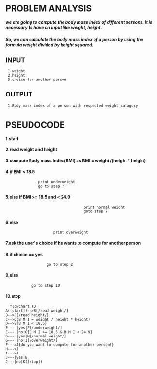  # PROBLEM ANALYSIS
 ##### we are going to compute the body mass index of different persons. It is necessary to have an input like weight, height.
 ##### So, we can calculate the body mass index of a person by using the formula weight divided by height squared.
 ## INPUT
     1.weight
     2.height
     3.choice for another person
 ## OUTPUT
     1.Body mass index of a person with respected weight catagory


 # PSEUDOCODE
   #### 1.start
   #### 2.read weight and height
   #### 3.compute Body mass index(BMI) as BMI = weight /(height * height)
   #### 4.if BMI < 18.5
                   print underweight
                   go to step 7
   #### 5.else if BMI >= 18.5 and < 24.9
                                        print normal weight
                                        goto step 7
   #### 6.else
                          print overweight
   #### 7.ask the user's choice if he wants to compute for another person
   #### 8.if choice == yes
                       go to step 2
   #### 9.else
                go to step 10
   #### 10.stop


```mermaid
  flowchart TD
A([start])-->B[/read weight/]
B-->C[/read height/]
C-->D(B M I = weight / height * height)
D-->E{B M I < 18.5}
E--- |yes|F[/underweight/]
E--- |no|G{B M I >= 18.5 & B M I < 24.9}
G--- |yes|H[/normal weight/]
G--- |no|I[/overweight/]
F--->J{do you want to compute for another person?}
H--->J
I--->J
J---|yes|B
J---|no|K([stop])
```






































































